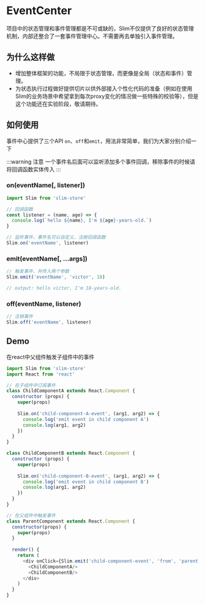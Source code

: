 # EventCenter

项目中的状态管理和事件管理都是不可或缺的，Slim不仅提供了良好的状态管理机制，内部还整合了一套事件管理中心。不需要再去单独引入事件管理。

## 为什么这样做
* 增加整体框架的功能，不局限于状态管理，而更像是全局（状态和事件）管理。
* 为状态执行过程做好提供切片以供外部接入个性化代码的准备（例如在使用Slim的业务场景中希望拿到每次proxy变化的情况做一些特殊的校验等），但是这个功能还在实验阶段，敬请期待。

## 如何使用

事件中心提供了三个API `on`、`off`和`emit`，用法非常简单，我们为大家分别介绍一下

:::warning 注意
一个事件名后面可以监听添加多个事件回调，移除事件的时候请将回调函数实体传入
:::

### on(eventName[, listener])

```javascript
import Slim from 'slim-store'

// 回调函数
const listener = (name, age) => { 
  console.log(`hello ${name}, I'm ${age}-years-old.`) 
}

// 监听事件，事件名可以自定义，注册回调函数
Slim.on('eventName', listener)
```

### emit(eventName[, ...args])

```javascript
// 触发事件，并传入两个参数
Slim.emit('eventName', 'victor', 18)

// output: hello victor, I'm 18-years-old.
```

### off(eventName, listener)

```javascript
// 注销事件
Slim.off('eventName', listener)
```

## Demo

在react中父组件触发子组件中的事件

```javascript
import Slim from 'slim-store'
import React from 'react'

// 在子组件中订阅事件
class ChildComponentA extends React.Component {
  constructor (props) {
    super(props)
    
    Slim.on('child-component-A-event', (arg1, arg2) => {
      console.log('emit event in child component A')
      console.log(arg1, arg2)
    })
  }
}

class ChildComponentB extends React.Component {
  constructor (props) {
    super(props)
    
    Slim.on('child-component-B-event', (arg1, arg2) => {
      console.log('emit event in child component B')
      console.log(arg1, arg2)
    })
  }
}

// 在父组件中触发事件
class ParentComponent extends React.Component {
  constructor(props) {
    super(props)
  }
  
  render() {
    return (
      <div onClick={Slim.emit('child-component-event', 'from', 'parent')}>
        <ChildComponentA/>
        <ChildComponentB/>
      </div>
    )
  }
}
```

